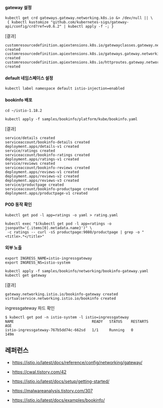 
#### gateway 설정 ####
```
kubectl get crd gateways.gateway.networking.k8s.io &> /dev/null || \
 { kubectl kustomize "github.com/kubernetes-sigs/gateway-api/config/crd?ref=v0.6.2" | kubectl apply -f -; }
```

[결과]
```
customresourcedefinition.apiextensions.k8s.io/gatewayclasses.gateway.networking.k8s.io created
customresourcedefinition.apiextensions.k8s.io/gateways.gateway.networking.k8s.io created
customresourcedefinition.apiextensions.k8s.io/httproutes.gateway.networking.k8s.io created
```

#### default 네임스페이스 설정 ####
```
kubectl label namespace default istio-injection=enabled
```


#### bookinfo 배포 ####
```
cd ~/istio-1.18.2

kubectl apply -f samples/bookinfo/platform/kube/bookinfo.yaml 
```
[결과]
```
service/details created
serviceaccount/bookinfo-details created
deployment.apps/details-v1 created
service/ratings created
serviceaccount/bookinfo-ratings created
deployment.apps/ratings-v1 created
service/reviews created
serviceaccount/bookinfo-reviews created
deployment.apps/reviews-v1 created
deployment.apps/reviews-v2 created
deployment.apps/reviews-v3 created
service/productpage created
serviceaccount/bookinfo-productpage created
deployment.apps/productpage-v1 created
```

#### POD 동작 확인 ####
```
kubectl get pod -l app=ratings -o yaml > rating.yaml

kubectl exec "$(kubectl get pod -l app=ratings -o jsonpath='{.items[0].metadata.name}')" \
 -c ratings -- curl -sS productpage:9080/productpage | grep -o "<title>.*</title>"
```

#### 외부 노출 ####
```
export INGRESS_NAME=istio-ingressgateway
export INGRESS_NS=istio-system

kubectl apply -f samples/bookinfo/networking/bookinfo-gateway.yaml
kubectl get gateway
```
[결과]
```
gateway.networking.istio.io/bookinfo-gateway created
virtualservice.networking.istio.io/bookinfo created
```

ingressgateway 파드 확인 
```
$ kubectl get pod -n istio-system -l istio=ingressgateway
NAME                                    READY   STATUS    RESTARTS   AGE
istio-ingressgateway-767b5dd74c-662sd   1/1     Running   0          149m
```


## 레퍼런스 ##

* https://istio.io/latest/docs/reference/config/networking/gateway/

* https://cwal.tistory.com/42

* https://istio.io/latest/docs/setup/getting-started/
  
* https://malwareanalysis.tistory.com/307

* https://istio.io/latest/docs/examples/bookinfo/
